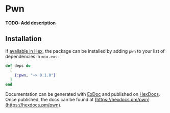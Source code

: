 # Pwn

**TODO: Add description**

## Installation

If [available in Hex](https://hex.pm/docs/publish), the package can be installed
by adding `pwn` to your list of dependencies in `mix.exs`:

```elixir
def deps do
  [
    {:pwn, "~> 0.1.0"}
  ]
end
```

Documentation can be generated with [ExDoc](https://github.com/elixir-lang/ex_doc)
and published on [HexDocs](https://hexdocs.pm). Once published, the docs can
be found at [https://hexdocs.pm/pwn](https://hexdocs.pm/pwn).

